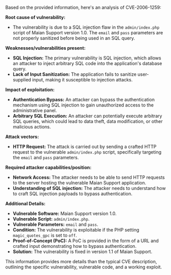 Based on the provided information, here's an analysis of CVE-2006-1259:

**Root cause of vulnerability:**
- The vulnerability is due to a SQL injection flaw in the `admin/index.php` script of Maian Support version 1.0. The `email` and `pass` parameters are not properly sanitized before being used in an SQL query.

**Weaknesses/vulnerabilities present:**
- **SQL Injection:** The primary vulnerability is SQL injection, which allows an attacker to inject arbitrary SQL code into the application's database query.
- **Lack of Input Sanitization:**  The application fails to sanitize user-supplied input, making it susceptible to injection attacks.

**Impact of exploitation:**
- **Authentication Bypass:** An attacker can bypass the authentication mechanism using SQL injection to gain unauthorized access to the administrative panel.
- **Arbitrary SQL Execution:** An attacker can potentially execute arbitrary SQL queries, which could lead to data theft, data modification, or other malicious actions.

**Attack vectors:**
- **HTTP Request:** The attack is carried out by sending a crafted HTTP request to the vulnerable `admin/index.php` script, specifically targeting the `email` and `pass` parameters.

**Required attacker capabilities/position:**
- **Network Access:** The attacker needs to be able to send HTTP requests to the server hosting the vulnerable Maian Support application.
- **Understanding of SQL injection:** The attacker needs to understand how to craft SQL injection payloads to bypass authentication.

**Additional Details:**
- **Vulnerable Software:** Maian Support version 1.0.
- **Vulnerable Script:** `admin/index.php`.
- **Vulnerable Parameters:** `email` and `pass`.
- **Condition:** The vulnerability is exploitable if the PHP setting `magic_quotes_gpc` is set to `off`.
- **Proof-of-Concept (PoC):** A PoC is provided in the form of a URL and crafted input demonstrating how to bypass authentication.
- **Solution:** The vulnerability is fixed in version 1.1 of Maian Support.

This information provides more details than the typical CVE description, outlining the specific vulnerability, vulnerable code, and a working exploit.